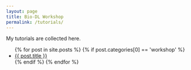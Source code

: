 ```yaml
---
layout: page
title: Bio-DL Workshop
permalink: /tutorials/
---
```


My tutorials are collected here.  

<ul>
  {% for post in site.posts %}
    {% if post.categories[0] == 'workshop' %}
      <li>
        <a href="{{ post.url }}">{{ post.title }}</a>
      </li>
    {% endif %}
  {% endfor %}
</ul>